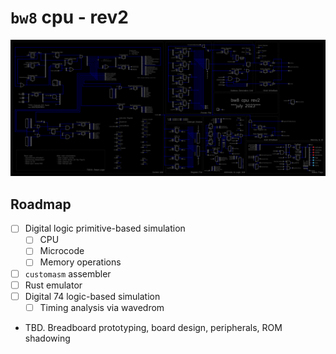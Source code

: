 # `bw8` cpu - rev2

![`bw8` rev2 simulation](assets/sim_pic.png)

## Roadmap
- [ ] Digital logic primitive-based simulation
    - [ ] CPU
    - [ ] Microcode
    - [ ] Memory operations
- [ ] `customasm` assembler
- [ ] Rust emulator
- [ ] Digital 74 logic-based simulation
    - [ ] Timing analysis via wavedrom
- TBD. Breadboard prototyping, board design, peripherals, ROM shadowing